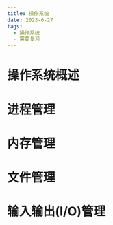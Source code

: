 ```yaml
---
title: 操作系统
date: 2023-6-27
tags: 
  - 操作系统
  - 需要复习
---
```


# 操作系统概述

# 进程管理

# 内存管理

# 文件管理

# 输入输出(I/O)管理

